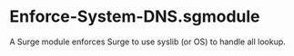 # Enforce-System-DNS.sgmodule
A Surge module enforces Surge to use syslib (or OS) to handle all lookup.
